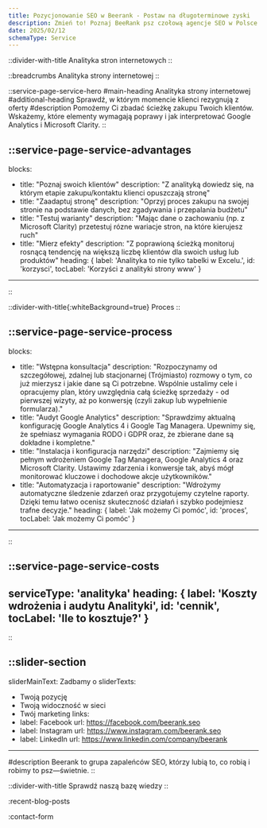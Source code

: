 ```yaml
---
title: Pozycjonowanie SEO w Beerank - Postaw na długoterminowe zyski
description: Zmień to! Poznaj BeeRank psz czołową agencje SEO w Polsce. Która działa w synergii z biznesem. Pozwól działać marketingowym pszczołom. Zapylimy Twój biznes
date: 2025/02/12
schemaType: Service
---
```


::divider-with-title
Analityka stron internetowych
::

::breadcrumbs
Analityka strony internetowej
::

::service-page-service-hero
#main-heading
Analityka strony internetowej
#additional-heading
Sprawdź, w którym momencie klienci rezygnują z oferty
#description
Pomożemy Ci zbadać ścieżkę zakupu Twoich klientów. Wskażemy, które elementy wymagają poprawy i jak interpretować Google Analytics i Microsoft Clarity.
::

::service-page-service-advantages
---
blocks: 
- title: "Poznaj swoich klientów"
  description: "Z analityką dowiedz się, na którym etapie zakupu/kontaktu klienci opuszczają stronę"
- title: "Zaadaptuj stronę"
  description: "Oprzyj proces zakupu na swojej stronie na podstawie danych, bez zgadywania i przepalania budżetu"
- title: "Testuj warianty"
  description: "Mając dane o zachowaniu (np. z Microsoft Clarity) przetestuj rózne wariacje stron, na które kierujesz ruch"
- title: "Mierz efekty"
  description: "Z poprawioną ścieżką monitoruj rosnącą tendencję na większą liczbę klientów dla swoich usług lub produktów"
heading: {
  label: 'Analityka to nie tylko tabelki w Excelu.',
  id: 'korzysci',
  tocLabel: 'Korzyści z analityki strony www'
}
---
::

::divider-with-title{:whiteBackground=true}
Proces
::

::service-page-service-process
---
blocks: 
- title: "Wstępna konsultacja"
  description: "Rozpoczynamy od szczegółowej, zdalnej lub stacjonarnej (Trójmiasto) rozmowy o tym, co już mierzysz i jakie dane są Ci potrzebne. Wspólnie ustalimy cele i opracujemy plan, który uwzględnia całą ścieżkę sprzedaży - od pierwszej wizyty, aż po konwersję (czyli zakup lub wypełnienie formularza)."
- title: "Audyt Google Analytics"
  description: "Sprawdzimy aktualną konfigurację Google Analytics 4 i Google Tag Managera. Upewnimy się, że spełniasz wymagania RODO i GDPR oraz, że zbierane dane są dokładne i kompletne."
- title: "Instalacja i konfiguracja narzędzi"
  description: "Zajmiemy się pełnym wdrożeniem Google Tag Managera, Google Analytics 4 oraz Microsoft Clarity. Ustawimy zdarzenia i konwersje tak, abyś mógł monitorować kluczowe i dochodowe akcje użytkowników."
- title: "Automatyzacja i raportowanie"
  description: "Wdrożymy automatyczne śledzenie zdarzeń oraz przygotujemy czytelne raporty. Dzięki temu łatwo ocenisz skuteczność działań i szybko podejmiesz trafne decyzje."
heading: {
  label: 'Jak możemy Ci pomóc',
  id: 'proces',
  tocLabel: 'Jak możemy Ci pomóc'
}
---
::

::service-page-service-costs
---
serviceType: 'analityka'
heading: {
  label: 'Koszty wdrożenia i audytu Analityki',
  id: 'cennik',
  tocLabel: 'Ile to kosztuje?'
}
---
::

::slider-section
---
sliderMainText: Zadbamy o
sliderTexts:
- Twoją pozycję
- Twoją widoczność w sieci
- Twój marketing
links:
- label: Facebook
  url: https://facebook.com/beerank.seo
- label: Instagram
  url: https://www.instagram.com/beerank.seo
- label: LinkedIn
  url: https://www.linkedin.com/company/beerank
---
#description
Beerank to grupa zapaleńców SEO, którzy lubią to, co robią i robimy to psz—świetnie.
::

::divider-with-title
Sprawdź naszą bazę wiedzy
::

:recent-blog-posts

:contact-form